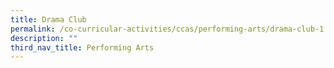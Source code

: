 ```yaml
---
title: Drama Club
permalink: /co-curricular-activities/ccas/performing-arts/drama-club-1
description: ""
third_nav_title: Performing Arts
---
```

